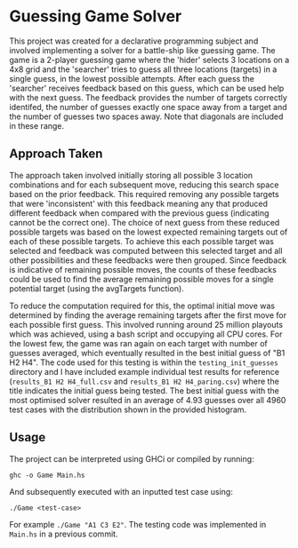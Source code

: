 # Guessing Game Solver
This project was created for a declarative programming subject and involved implementing a solver for a battle-ship like guessing game. The game is a 2-player guessing game where the 'hider' selects 3 locations on a 4x8 grid and the 'searcher' tries to guess all three locations (targets) in a single guess, in the lowest possible attempts. After each guess the 'searcher' receives feedback based on this guess, which can be used help with the next guess. The feedback provides the number of targets correctly identifed, the number of guesses exactly one space away from a target and the number of guesses two spaces away. Note that diagonals are included in these range.

## Approach Taken
The approach taken involved initially storing all possible 3 location combinations and for each subsequent move, reducing this search space based on the prior feedback. This required removing any possible targets that were 'inconsistent' with this feedback meaning any that produced different feedback when compared with the previous guess (indicating cannot be the correct one). The choice of next guess from these reduced possible targets was based on the lowest expected remaining targets out of each of these possible targets. To achieve this each possible target was selected and feedback was computed between this selected target and all other possibilities and these feedbacks were then grouped. Since feedback is indicative of remaining possible moves, the counts of these feedbacks could be used to find the average remaining possible moves for a single potential target (using the avgTargets function). 

To reduce the computation required for this, the optimal initial move was determined by finding the average remaining targets after the first move for each possible first guess. This involved running around 25 million playouts which was achieved, using a bash script and occupying all CPU cores. For the lowest few, the game was ran again on each target with number of guesses averaged, which eventually resulted in the best initial guess of "B1 H2 H4". The code used for this testing is within the `testing_init_guesses` directory and I have included example individual test results for reference (`results_B1 H2 H4_full.csv` and `results_B1 H2 H4_paring.csv`) where the title indicates the initial guess being tested. The best initial guess with the most optimised solver resulted in an average of 4.93 guesses over all 4960 test cases with the distribution shown in the provided histogram.

## Usage
The project can be interpreted using GHCi or compiled by running:
```
ghc -o Game Main.hs
```
And subsequently executed with an inputted test case using:
```
./Game <test-case>
```
For example `./Game "A1 C3 E2"`.
The testing code was implemented in `Main.hs` in a previous commit.